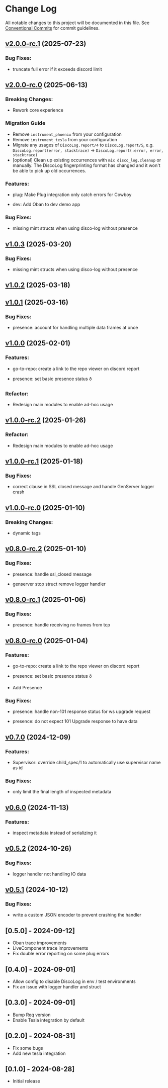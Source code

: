 # Change Log

All notable changes to this project will be documented in this file.
See [Conventional Commits](https://conventionalcommits.org) for commit guidelines.

<!-- changelog -->

## [v2.0.0-rc.1](https://github.com/mrdotb/disco-log/compare/v2.0.0-rc.0...v0.0.0-rc.1) (2025-07-23)

### Bug Fixes:

* truncate full error if it exceeds discord limit




## [v2.0.0-rc.0](https://github.com/mrdotb/disco-log/compare/v1.0.3...v2.0.0-rc.0) (2025-06-13)
### Breaking Changes:

* Rework core experience

### Migration Guide

* Remove `instrument_phoenix` from your configuration
* Remove `instrument_tesla` from your configuration
* Migrate any usages of `DiscoLog.report/4` to `DiscoLog.report/5`, e.g. `DiscoLog.report(error, stacktrace)` -> `DiscoLog.report(:error, error, stacktrace)`
* [optional] Clean up existing occurrences with `mix disco_log.cleanup` or
manually. The DiscoLog fingerprinting format has changed and it won't be able to
pick up old occurrences.


### Features:

* plug: Make Plug integration only catch errors for Cowboy

* dev: Add Oban to dev demo app

### Bug Fixes:

* missing mint structs when using disco-log without presence

## [v1.0.3](https://github.com/mrdotb/disco-log/compare/v1.0.2...v1.0.3) (2025-03-20)




### Bug Fixes:

* missing mint structs when using disco-log without presence

## [v1.0.2](https://github.com/mrdotb/disco-log/compare/v1.0.1...v1.0.2) (2025-03-18)




## [v1.0.1](https://github.com/mrdotb/disco-log/compare/v1.0.0...v1.0.1) (2025-03-16)




### Bug Fixes:

* presence: account for handling multiple data frames at once

## [v1.0.0](https://github.com/mrdotb/disco-log/compare/v0.7.0...v1.0.0) (2025-02-01)

### Features:

* go-to-repo: create a link to the repo viewer on discord report

* presence: set basic presence status ð

### Refactor:

* Redesign main modules to enable ad-hoc usage




## [v1.0.0-rc.2](https://github.com/mrdotb/disco-log/compare/v1.0.0-rc.1...v1.0.0-rc.2) (2025-01-26)




### Refactor:

* Redesign main modules to enable ad-hoc usage



## [v1.0.0-rc.1](https://github.com/mrdotb/disco-log/compare/v1.0.0-rc.0...v1.0.0-rc.1) (2025-01-18)




### Bug Fixes:

* correct clause in SSL closed message and handle GenServer logger crash

## [v1.0.0-rc.0](https://github.com/mrdotb/disco-log/compare/v0.8.0-rc.2...v1.0.0-rc.0) (2025-01-10)
### Breaking Changes:

* dynamic tags



## [v0.8.0-rc.2](https://github.com/mrdotb/disco-log/compare/v0.8.0-rc.1...v0.8.0-rc.2) (2025-01-10)




### Bug Fixes:

* presence: handle ssl_closed message

* genserver stop struct remove logger handler

## [v0.8.0-rc.1](https://github.com/mrdotb/disco-log/compare/v0.8.0-rc.0...v0.8.0-rc.1) (2025-01-06)




### Bug Fixes:

* presence: handle receiving no frames from tcp

## [v0.8.0-rc.0](https://github.com/mrdotb/disco-log/compare/v0.7.0...v0.8.0-rc.0) (2025-01-04)




### Features:

* go-to-repo: create a link to the repo viewer on discord report

* presence: set basic presence status ð

* Add Presence

### Bug Fixes:

* presence: handle non-101 response status for ws upgrade request

* presence: do not expect 101 Upgrade response to have data

## [v0.7.0](https://github.com/mrdotb/disco-log/compare/v0.6.0...v0.7.0) (2024-12-09)




### Features:

* Supervisor: override child_spec/1 to automatically use supervisor name as id

### Bug Fixes:

* only limit the final length of inspected metadata

## [v0.6.0](https://github.com/mrdotb/disco-log/compare/v0.5.2...v0.6.0) (2024-11-13)




### Features:

* inspect metadata instead of serializing it

## [v0.5.2](https://github.com/mrdotb/disco-log/compare/v0.5.1...v0.5.2) (2024-10-26)




### Bug Fixes:

* logger handler not handling IO data

## [v0.5.1](https://github.com/mrdotb/disco-log/compare/v0.5.1...v0.5.1) (2024-10-12)




### Bug Fixes:

* write a custom JSON encoder to prevent crashing the handler

## [0.5.0] - 2024-09-12]
- Oban trace improvements
- LiveComponent trace improvements
- Fix double error reporting on some plug errors

## [0.4.0] - 2024-09-01]
- Allow config to disable DiscoLog in env / test environments
- Fix an issue with logger handler and struct

## [0.3.0] - 2024-09-01]
- Bump Req version
- Enable Tesla integration by default

## [0.2.0] - 2024-08-31]
- Fix some bugs
- Add new tesla integration

## [0.1.0] - 2024-08-28]
- Initial release
